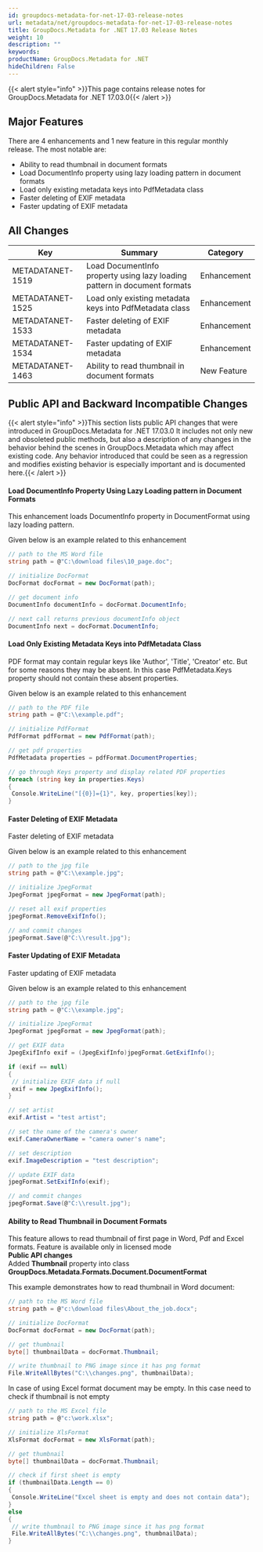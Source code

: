 ```yaml
---
id: groupdocs-metadata-for-net-17-03-release-notes
url: metadata/net/groupdocs-metadata-for-net-17-03-release-notes
title: GroupDocs.Metadata for .NET 17.03 Release Notes
weight: 10
description: ""
keywords: 
productName: GroupDocs.Metadata for .NET
hideChildren: False
---
```

{{< alert style="info" >}}This page contains release notes for GroupDocs.Metadata for .NET 17.03.0{{< /alert >}}

## Major Features

There are 4 enhancements and 1 new feature in this regular monthly release. The most notable are:

*   Ability to read thumbnail in document formats
*   Load DocumentInfo property using lazy loading pattern in document formats
*   Load only existing metadata keys into PdfMetadata class
*   Faster deleting of EXIF metadata
*   Faster updating of EXIF metadata

## All Changes

| Key | Summary | Category |
| --- | --- | --- |
| METADATANET-1519 | Load DocumentInfo property using lazy loading pattern in document formats | Enhancement |
| METADATANET-1525 | Load only existing metadata keys into PdfMetadata class | Enhancement |
| METADATANET-1533 | Faster deleting of EXIF metadata | Enhancement |
| METADATANET-1534 | Faster updating of EXIF metadata | Enhancement |
| METADATANET-1463 | Ability to read thumbnail in document formats | New Feature |

## Public API and Backward Incompatible Changes

{{< alert style="info" >}}This section lists public API changes that were introduced in GroupDocs.Metadata for .NET 17.03.0 It includes not only new and obsoleted public methods, but also a description of any changes in the behavior behind the scenes in GroupDocs.Metadata which may affect existing code. Any behavior introduced that could be seen as a regression and modifies existing behavior is especially important and is documented here.{{< /alert >}}

#### Load DocumentInfo Property Using Lazy Loading pattern in Document Formats

This enhancement loads DocumentInfo property in DocumentFormat using lazy loading pattern.

Given below is an example related to this enhancement



```csharp
// path to the MS Word file
string path = @"C:\download files\10_page.doc";

// initialize DocFormat
DocFormat docFormat = new DocFormat(path);

// get document info
DocumentInfo documentInfo = docFormat.DocumentInfo;

// next call returns previous documentInfo object
DocumentInfo next = docFormat.DocumentInfo;

```

#### Load Only Existing Metadata Keys into PdfMetadata Class

PDF format may contain regular keys like 'Author', 'Title', 'Creator' etc. But for some reasons they may be absent. In this case PdfMetadata.Keys property should not contain these absent properties.

Given below is an example related to this enhancement



```csharp
// path to the PDF file
string path = @"C:\\example.pdf";

// initialize PdfFormat
PdfFormat pdfFormat = new PdfFormat(path);

// get pdf properties
PdfMetadata properties = pdfFormat.DocumentProperties;

// go through Keys property and display related PDF properties
foreach (string key in properties.Keys)
{
 Console.WriteLine("[{0}]={1}", key, properties[key]);
}

```

#### Faster Deleting of EXIF Metadata

Faster deleting of EXIF metadata

Given below is an example related to this enhancement



```csharp
// path to the jpg file
string path = @"C:\\example.jpg";

// initialize JpegFormat
JpegFormat jpegFormat = new JpegFormat(path);

// reset all exif properties
jpegFormat.RemoveExifInfo();

// and commit changes
jpegFormat.Save(@"C:\\result.jpg");
```

#### Faster Updating of EXIF Metadata

Faster updating of EXIF metadata

Given below is an example related to this enhancement



```csharp
// path to the jpg file
string path = @"C:\\example.jpg";

// initialize JpegFormat
JpegFormat jpegFormat = new JpegFormat(path);

// get EXIF data
JpegExifInfo exif = (JpegExifInfo)jpegFormat.GetExifInfo();

if (exif == null)
{
 // initialize EXIF data if null
 exif = new JpegExifInfo();
}

// set artist
exif.Artist = "test artist";

// set the name of the camera's owner
exif.CameraOwnerName = "camera owner's name";

// set description
exif.ImageDescription = "test description";

// update EXIF data
jpegFormat.SetExifInfo(exif);

// and commit changes
jpegFormat.Save(@"C:\\result.jpg");

```

#### Ability to Read Thumbnail in Document Formats

This feature allows to read thumbnail of first page in Word, Pdf and Excel formats. Feature is available only in licensed mode  
**Public API changes**  
Added **Thumbnail** property into class **GroupDocs.Metadata.Formats.Document.DocumentFormat**

This example demonstrates how to read thumbnail in Word document:



```csharp
// path to the MS Word file
string path = @"c:\download files\About_the_job.docx";

// initialize DocFormat
DocFormat docFormat = new DocFormat(path);

// get thumbnail
byte[] thumbnailData = docFormat.Thumbnail;

// write thumbnail to PNG image since it has png format
File.WriteAllBytes("C:\\changes.png", thumbnailData);

```

In case of using Excel format document may be empty. In this case need to check if thumbnail is not empty



```csharp
// path to the MS Excel file
string path = @"c:\work.xlsx";

// initialize XlsFormat
XlsFormat docFormat = new XlsFormat(path);

// get thumbnail
byte[] thumbnailData = docFormat.Thumbnail;

// check if first sheet is empty
if (thumbnailData.Length == 0)
{
 Console.WriteLine("Excel sheet is empty and does not contain data");
}
else
{
 // write thumbnail to PNG image since it has png format
 File.WriteAllBytes("C:\\changes.png", thumbnailData);
}

```
